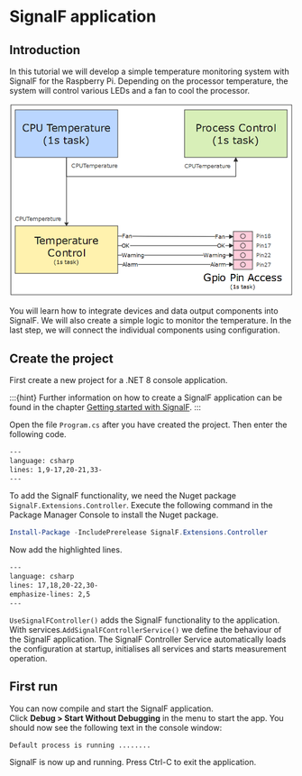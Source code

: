# SignalF application

## Introduction

In this tutorial we will develop a simple temperature monitoring system with SignalF for the Raspberry Pi. Depending on the processor temperature, the system will control various LEDs and a fan to cool the processor. 

![Raspberry Temperature Control](assets/images/RaspberryTemperatureControl.png)


You will learn how to integrate devices and data output components into SignalF. We will also create a simple logic to monitor the temperature. In the last step, we will connect the individual components using configuration.

## Create the project

First create a new project for a .NET 8 console application.

:::{hint}
Further information on how to create a SignalF application can be found in the chapter [Getting started with SignalF](/getting-started/getting-started.md).
:::


Open the file `Program.cs` after you have created the project. Then enter the following code.

```{literalinclude} assets/code/Program.cs
---
language: csharp
lines: 1,9-17,20-21,33-
---
```

To add the SignalF functionality, we need the Nuget package `SignalF.Extensions.Controller`.
Execute the following command in the Package Manager Console to install the Nuget package.

```powershell
Install-Package -IncludePrerelease SignalF.Extensions.Controller
```

Now add the highlighted lines.

```{literalinclude} assets/code/Program.cs
---
language: csharp
lines: 17,18,20-22,30-
emphasize-lines: 2,5
---
```

`UseSignalFController()` adds the SignalF functionality to the application. With services.`AddSignalFControllerService()` we define the behaviour of the SignalF application. The SignalF Controller Service automatically loads the configuration at startup, initialises all services and starts measurement operation.

## First run

You can now compile and start the SignalF application. \
Click **Debug > Start Without Debugging** in the menu to start the app. You should now see the following text in the console window:

```text
Default process is running ........
```

SignalF is now up and running. Press Ctrl-C to exit the application. 